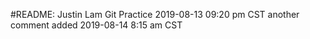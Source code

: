 #README: Justin Lam Git Practice
2019-08-13 09:20 pm CST
another comment added 2019-08-14 8:15 am CST
